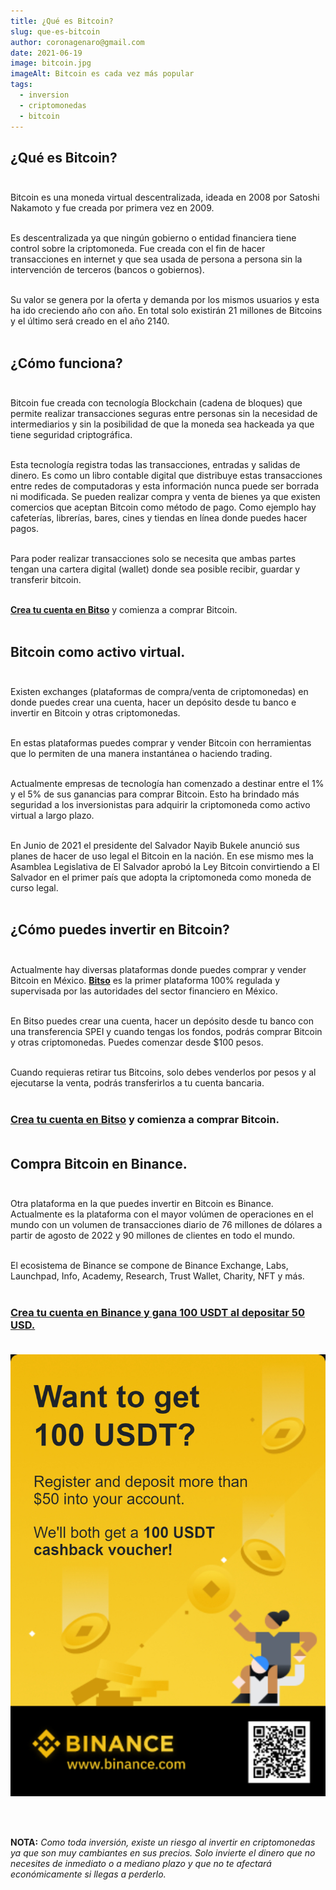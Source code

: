 ```yaml
---
title: ¿Qué es Bitcoin?
slug: que-es-bitcoin
author: coronagenaro@gmail.com
date: 2021-06-19
image: bitcoin.jpg
imageAlt: Bitcoin es cada vez más popular
tags:
  - inversion
  - criptomonedas
  - bitcoin
---
```

## ¿Qué es Bitcoin?<br/><br/>

Bitcoin es una moneda virtual descentralizada, ideada en 2008 por Satoshi Nakamoto y fue creada por primera vez en 2009.<br/><br/>


Es descentralizada ya que ningún gobierno o entidad financiera tiene control sobre la criptomoneda. Fue creada con el fin de hacer transacciones en internet y que sea usada de persona a persona sin la intervención de terceros (bancos o gobiernos). <br/><br/>

Su valor se genera por la oferta y demanda por los mismos usuarios y esta ha ido creciendo año con año. En total solo existirán 21 millones de Bitcoins y el último será creado en el año 2140. <br/><br/>

## ¿Cómo funciona?<br/><br/>

Bitcoin fue creada con tecnología Blockchain (cadena de bloques) que permite realizar transacciones seguras entre personas sin la necesidad de intermediarios y sin la posibilidad de que la moneda sea hackeada ya que tiene seguridad criptográfica. <br/><br/>

Esta tecnología registra todas las transacciones, entradas y salidas de dinero. Es como un libro contable digital que distribuye estas transacciones entre redes de computadoras y esta información nunca puede ser borrada ni modificada.
Se pueden realizar compra y venta de bienes ya que existen comercios que aceptan Bitcoin como método de pago. Como ejemplo hay cafeterías, librerías, bares, cines y tiendas en línea donde puedes hacer pagos. <br/><br/>

Para poder realizar transacciones solo se necesita que ambas partes tengan una cartera digital (wallet) donde sea posible recibir, guardar y transferir bitcoin. <br/><br/>

**[Crea tu cuenta en Bitso](https://bitso.com/?ref=lzgl)** y comienza a comprar Bitcoin. <br/><br/>

## Bitcoin como activo virtual.<br/><br/>

Existen exchanges (plataformas de compra/venta de criptomonedas) en donde puedes crear una cuenta, hacer un depósito desde tu banco e invertir en Bitcoin y otras criptomonedas. <br/><br/>

En estas plataformas puedes comprar y vender Bitcoin con herramientas que lo permiten de una manera instantánea o haciendo trading. <br/><br/>

Actualmente empresas de tecnología han comenzado a destinar entre el 1% y el 5% de sus ganancias para comprar Bitcoin. Esto ha brindado más seguridad a los inversionistas para adquirir la criptomoneda como activo virtual a largo plazo. <br/><br/>

En Junio de 2021 el presidente del Salvador Nayib Bukele anunció sus planes de hacer de uso legal el Bitcoin en la nación. En ese mismo mes la Asamblea Legislativa de El Salvador aprobó la Ley Bitcoin convirtiendo a El Salvador en el primer país que adopta la criptomoneda como moneda de curso legal. <br/><br/>

## ¿Cómo puedes invertir en Bitcoin?<br/><br/>

Actualmente hay diversas plataformas donde puedes comprar y vender Bitcoin en México. **[Bitso](https://bitso.com/?ref=lzgl)** es la primer plataforma 100% regulada y supervisada por las autoridades del sector financiero en México. <br/><br/>

En Bitso puedes crear una cuenta, hacer un depósito desde tu banco con una transferencia SPEI y cuando tengas los fondos, podrás comprar Bitcoin y otras criptomonedas. Puedes comenzar desde $100 pesos. <br/><br/>

Cuando requieras retirar tus Bitcoins, solo debes venderlos por pesos y al ejecutarse la venta, podrás transferirlos a tu cuenta bancaria. <br/><br/>

### **[Crea tu cuenta en Bitso](https://bitso.com/?ref=lzgl) y comienza a comprar Bitcoin**. <br/><br/>

## C﻿ompra Bitcoin en Binance.<br/><br/>

O﻿tra plataforma en la que puedes invertir en Bitcoin es Binance. Actualmente es la plataforma con el mayor volúmen de operaciones en el mundo con un volumen de transacciones diario de 76 millones de dólares a partir de agosto de 2022 y 90 millones de clientes en todo el mundo.<br/><br/>

El ecosistema de Binance se compone de Binance Exchange, Labs, Launchpad, Info, Academy, Research, Trust Wallet, Charity, NFT y más.<br/><br/>

### **[C﻿rea tu cuenta en Binance y gana 100 USDT al depositar 50 USD.](https://www.binance.com/en/activity/referral-entry/CPA?fromActivityPage=true&ref=CPA_00ENPN26FP)**<br/><br/>



![](binance.jpg)

<br/><br/>

**NOTA:** *Como toda inversión, existe un riesgo al invertir en criptomonedas ya que son muy cambiantes en sus precios. Solo invierte el dinero que no necesites de inmediato o a mediano plazo y que no te afectará económicamente si llegas a perderlo.* <br/><br/>